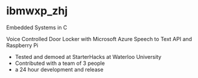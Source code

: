 # ibmwxp_zhj
Embedded Systems in C


Voice Controlled Door Locker with Microsoft Azure Speech to Text API and Raspberry Pi

- Tested and demoed at StarterHacks at Waterloo University
- Contributed with a team of 3 people
- a 24 hour development and release
